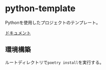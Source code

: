 # python-template

Pythonを使用したプロジェクトのテンプレート。

[ドキュメント](https://haritaku.github.io/python-template/)

## 環境構築

ルートディレクトリで`poetry install`を実行する。
